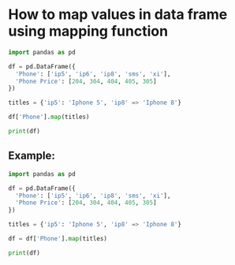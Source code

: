 # How to map values in data frame using mapping function

```python
import pandas as pd

df = pd.DataFrame({
  'Phone': ['ip5', 'ip6', 'ip8', 'sms', 'xi'],
  'Phone Price': [204, 304, 404, 405, 305]
})

titles = {'ip5': 'Iphone 5', 'ip8' => 'Iphone 8'}

df['Phone'].map(titles)

print(df)
```


## Example: 
```python
import pandas as pd

df = pd.DataFrame({
  'Phone': ['ip5', 'ip6', 'ip8', 'sms', 'xi'],
  'Phone Price': [204, 304, 404, 405, 305]
})

titles = {'ip5': 'Iphone 5', 'ip8' => 'Iphone 8'}

df = df['Phone'].map(titles)

print(df)
```

